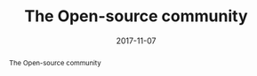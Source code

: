 ---
layout: post
title: "The Open-source community"
date: 2017-11-07
comments: true
categories: [draft]
abstract: "The Open-source community"
---